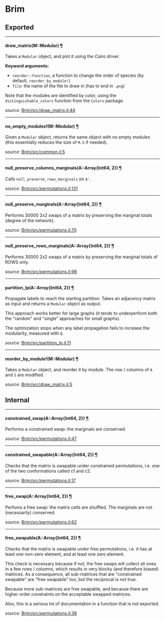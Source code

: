 # Brim

## Exported

---

<a id="method__draw_matrix.1" class="lexicon_definition"></a>
#### draw_matrix(M::Modular) [¶](#method__draw_matrix.1)

Takes a `Modular` object, and plot it using the *Cairo* driver.

**Keyword arguments:**

- `reorder::Function`, a function to change the order of species (by default, `reorder_by_module!`)
- `file`: the name of the file to draw in (has to end in `.png`)

Note that the modules are identified by color, using the
`distinguishable_colors` function from the `Colors` package.


*source:*
[Brim/src/draw_matrix.jl:44](file:///home/tpoisot/.julia/v0.3/Brim/src/draw_matrix.jl)

---

<a id="method__no_empty_modules.1" class="lexicon_definition"></a>
#### no_empty_modules!(M::Modular) [¶](#method__no_empty_modules.1)

Given a `Modular` object, returns the same object with no empty modules (this
essentially reduces the size of `M.S` if needed).


*source:*
[Brim/src/common.jl:5](file:///home/tpoisot/.julia/v0.3/Brim/src/common.jl)

---

<a id="method__null_preserve_columns_marginals.1" class="lexicon_definition"></a>
#### null_preserve_columns_marginals(A::Array{Int64, 2}) [¶](#method__null_preserve_columns_marginals.1)

Calls `null_preserve_rows_marginals` on `A'`.


*source:*
[Brim/src/permutations.jl:131](file:///home/tpoisot/.julia/v0.3/Brim/src/permutations.jl)

---

<a id="method__null_preserve_marginals.1" class="lexicon_definition"></a>
#### null_preserve_marginals(A::Array{Int64, 2}) [¶](#method__null_preserve_marginals.1)

Performs 30000 2x2 swaps of a matrix by preserving the marginal totals (degree of the
network).


*source:*
[Brim/src/permutations.jl:70](file:///home/tpoisot/.julia/v0.3/Brim/src/permutations.jl)

---

<a id="method__null_preserve_rows_marginals.1" class="lexicon_definition"></a>
#### null_preserve_rows_marginals(A::Array{Int64, 2}) [¶](#method__null_preserve_rows_marginals.1)

Performs 30000 2x2 swaps of a matrix by preserving the marginal totals of ROWS only.


*source:*
[Brim/src/permutations.jl:98](file:///home/tpoisot/.julia/v0.3/Brim/src/permutations.jl)

---

<a id="method__partition_lp.1" class="lexicon_definition"></a>
#### partition_lp(A::Array{Int64, 2}) [¶](#method__partition_lp.1)

Propagate labels to reach the starting partition. Takes an adjacency matrix
as input and returns a `Modular` object as output.

This approach works better for large graphs (it tends to underperform both the
"random" and "single" approaches for small graphs).

The optimization stops when any label propagation fails to increase the
modularity, measured with `Q`.


*source:*
[Brim/src/partition_lp.jl:11](file:///home/tpoisot/.julia/v0.3/Brim/src/partition_lp.jl)

---

<a id="method__reorder_by_module.1" class="lexicon_definition"></a>
#### reorder_by_module!(M::Modular) [¶](#method__reorder_by_module.1)

Takes a `Modular` object, and reorder it by module. The row / columns of `A` and
`S` are modified.


*source:*
[Brim/src/draw_matrix.jl:5](file:///home/tpoisot/.julia/v0.3/Brim/src/draw_matrix.jl)

## Internal

---

<a id="method__constrained_swap.1" class="lexicon_definition"></a>
#### constrained_swap(A::Array{Int64, 2}) [¶](#method__constrained_swap.1)

Performs a constrained swap: the marginals are conserved.


*source:*
[Brim/src/permutations.jl:47](file:///home/tpoisot/.julia/v0.3/Brim/src/permutations.jl)

---

<a id="method__constrained_swapable.1" class="lexicon_definition"></a>
#### constrained_swapable(A::Array{Int64, 2}) [¶](#method__constrained_swapable.1)

Checks that the matrix is swapable under constrained permutations, i.e. one of
the two conformations called c1 and c2.


*source:*
[Brim/src/permutations.jl:17](file:///home/tpoisot/.julia/v0.3/Brim/src/permutations.jl)

---

<a id="method__free_swap.1" class="lexicon_definition"></a>
#### free_swap(A::Array{Int64, 2}) [¶](#method__free_swap.1)

Perfoms a free swap: the matrix cells are shuffled. The marginals are not
(necessarily) conserved.


*source:*
[Brim/src/permutations.jl:62](file:///home/tpoisot/.julia/v0.3/Brim/src/permutations.jl)

---

<a id="method__free_swapable.1" class="lexicon_definition"></a>
#### free_swapable(A::Array{Int64, 2}) [¶](#method__free_swapable.1)

Checks that the matrix is swapable under free permutations, i.e. it has
at least one non-zero element, and at least one zero element.

This check is necessary because if not, the free swaps will collect all ones in
a few rows / columns, which results in very blocky (and therefore biased)
matrices. As a consequence, all sub-matrices that are "constrained swapable" are
"free swapable" too, but the reciprocal is not true.

Because more sub-matrices are free swapable, and because there are higher order
constraints on the acceptable swapped matrices.

Also, this is a serious lot of documentation in a function that is not exported.


*source:*
[Brim/src/permutations.jl:38](file:///home/tpoisot/.julia/v0.3/Brim/src/permutations.jl)

